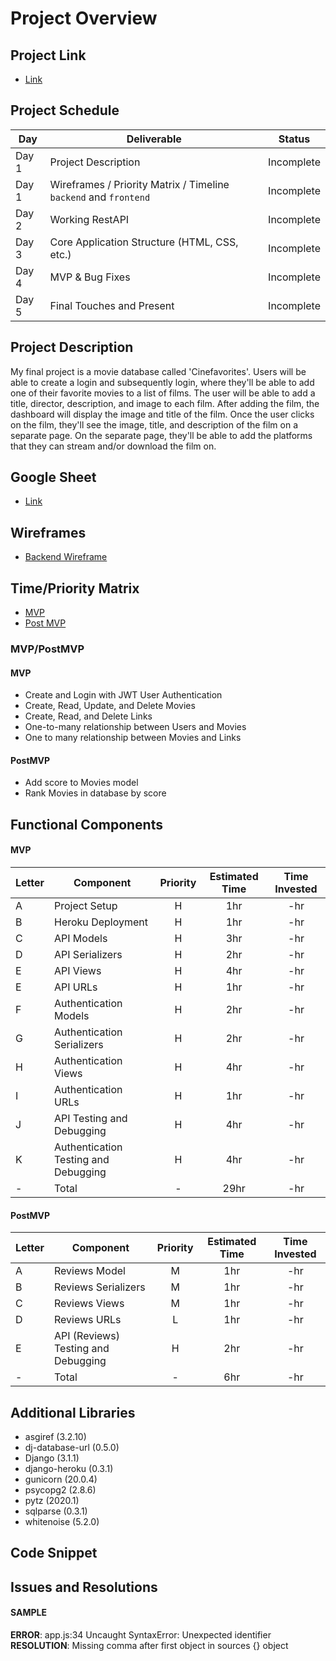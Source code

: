 # Project Overview

## Project Link
- [Link](https://cinefavorites.netlify.app/#/)

## Project Schedule

|  Day | Deliverable | Status
|---|---| ---|
|Day 1| Project Description | Incomplete
|Day 1| Wireframes / Priority Matrix / Timeline `backend` and `frontend`| Incomplete
|Day 2| Working RestAPI | Incomplete
|Day 3| Core Application Structure (HTML, CSS, etc.) | Incomplete
|Day 4| MVP & Bug Fixes | Incomplete
|Day 5| Final Touches and Present | Incomplete

## Project Description

My final project is a movie database called 'Cinefavorites'. Users will be able to create a login and subsequently login, where they'll be able to add one of their favorite movies to a list of films. The user will be able to add a title, director, description, and image to each film. After adding the film, the dashboard will display the image and title of the film. Once the user clicks on the film, they'll see the image, title, and description of the film on a separate page. On the separate page, they'll be able to add the platforms that they can stream and/or download the film on. 

## Google Sheet

- [Link](https://docs.google.com/spreadsheets/d/1MiYUM5Rr0hr_9kbYVNgYzxu88jngsMA9udl1Ox-z7Vw/edit?usp=sharing)

## Wireframes

- [Backend Wireframe](https://res.cloudinary.com/dpjdvsigb/image/upload/v1600013611/project-4-assets/backend-wireframe_m9z8wp.jpg)


## Time/Priority Matrix 

- [MVP](https://res.cloudinary.com/dpjdvsigb/image/upload/v1600049665/project-4-assets/backend-mvp_tdx4ae.jpg)
- [Post MVP](https://res.cloudinary.com/dpjdvsigb/image/upload/v1600049665/project-4-assets/backend-post-mvp_zgrhcu.jpg)

### MVP/PostMVP
#### MVP

- Create and Login with JWT User Authentication
- Create, Read, Update, and Delete Movies
- Create, Read, and Delete Links
- One-to-many relationship between Users and Movies
- One to many relationship between Movies and Links

#### PostMVP 

- Add score to Movies model
- Rank Movies in database by score

## Functional Components
#### MVP
| Letter | Component | Priority | Estimated Time | Time Invested |
| --- | --- | :---: |  :---: | :---: |
| A | Project Setup | H | 1hr | -hr |
| B | Heroku Deployment| H | 1hr | -hr |
| C | API Models | H | 3hr | -hr |
| D | API Serializers | H | 2hr | -hr |
| E | API Views | H | 4hr | -hr |
| E | API URLs | H | 1hr | -hr |
| F | Authentication Models | H | 2hr | -hr |
| G | Authentication Serializers | H | 2hr | -hr |
| H | Authentication Views | H | 4hr | -hr |
| I | Authentication URLs | H | 1hr | -hr |
| J | API Testing and Debugging | H | 4hr | -hr |
| K | Authentication Testing and Debugging | H | 4hr | -hr |
| - | Total | - | 29hr | -hr |


#### PostMVP
| Letter | Component | Priority | Estimated Time | Time Invested |
| --- | --- | :---: |  :---: | :---: |
| A | Reviews Model | M | 1hr | -hr |
| B | Reviews Serializers | M | 1hr | -hr |
| C | Reviews Views | M | 1hr | -hr |
| D | Reviews URLs | L | 1hr | -hr |
| E | API (Reviews) Testing and Debugging | H | 2hr | -hr |
| - | Total | - | 6hr | -hr |

## Additional Libraries
- asgiref (3.2.10)
- dj-database-url (0.5.0)
- Django (3.1.1)
- django-heroku (0.3.1)
- gunicorn (20.0.4)
- psycopg2 (2.8.6)
- pytz (2020.1)
- sqlparse (0.3.1)
- whitenoise (5.2.0)

## Code Snippet


## Issues and Resolutions

#### SAMPLE
**ERROR**: app.js:34 Uncaught SyntaxError: Unexpected identifier                  
**RESOLUTION**: Missing comma after first object in sources {} object
